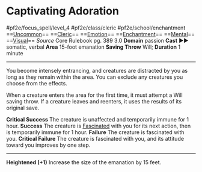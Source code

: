 # Captivating Adoration
#pf2e/focus_spell/level_4 #pf2e/class/cleric #pf2e/school/enchantment 
==[Uncommon](rules/traits/uncommon.md)== ==[Cleric](rules/traits/cleric.md)== ==[Emotion](rules/traits/emotion.md)== ==[Enchantment](rules/traits/enchantment.md)== ==[Mental](rules/traits/mental.md)== ==[Visual](rules/traits/visual.md)==
*Source* Core Rulebook pg. 389 3.0
**Domain** passion
**Cast** ►► somatic, verbal
**Area** 15-foot emanation
**Saving Throw** Will; **Duration** 1 minute

---
You become intensely entrancing, and creatures are distracted by you as long as they remain within the area. You can exclude any creatures you choose from the effects.

When a creature enters the area for the first time, it must attempt a Will saving throw. If a creature leaves and reenters, it uses the results of its original save.

**Critical Success** The creature is unaffected and temporarily immune for 1 hour.
**Success** The creature is [Fascinated](../../../Conditions/Fascinated.md) with you for its next action, then is temporarily immune for 1 hour.
**Failure** The creature is fascinated with you.
**Critical Failure** The creature is fascinated with you, and its attitude toward you improves by one step.

<hr>

**Heightened (+1)** Increase the size of the emanation by 15 feet.